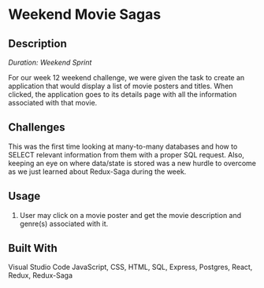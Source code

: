 # Weekend Movie Sagas

## Description

_Duration: Weekend Sprint_

For our week 12 weekend challenge, we were given the task to create an application that would display a list of movie posters and titles. When clicked, the application goes to its details page with all the information associated with that movie.

## Challenges

This was the first time looking at many-to-many databases and how to SELECT relevant information from them with a proper SQL request. Also, keeping an eye on where data/state is stored was a new hurdle to overcome as we just learned about Redux-Saga during the week. 

## Usage

1. User may click on a movie poster and get the movie description and genre(s) associated with it.

## Built With

Visual Studio Code JavaScript, CSS, HTML, SQL, Express, Postgres, React, Redux, Redux-Saga
